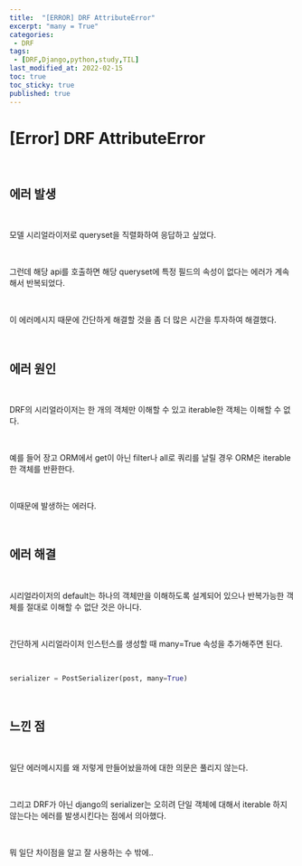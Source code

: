 ```yaml
---
title:  "[ERROR] DRF AttributeError"
excerpt: "many = True"
categories:
 - DRF
tags:
 - [DRF,Django,python,study,TIL]
last_modified_at: 2022-02-15
toc: true
toc_sticky: true
published: true
---
```


# [Error] DRF AttributeError


<br>


## 에러 발생

<br>

모델 시리얼라이저로 queryset을 직렬화하여 응답하고 싶었다.

<br>

그런데 해당 api를 호출하면 해당 queryset에 특정 필드의 속성이 없다는 에러가 계속해서 반복되었다.

<br>

이 에러메시지 때문에 간단하게 해결할 것을 좀 더 많은 시간을 투자하여 해결했다.

<br>

## 에러 원인


<br>


DRF의 시리얼라이저는 한 개의 객체만 이해할 수 있고 iterable한 객체는 이해할 수 없다.

<br>

예를 들어 장고 ORM에서 get이 아닌 filter나 all로 쿼리를 날릴 경우 ORM은 iterable한 객체를 반환한다.

<br>

이때문에 발생하는 에러다.


<br>


## 에러 해결

<br>

시리얼라이저의 default는 하나의 객체만을 이해하도록 설계되어 있으나 반복가능한 객체를 절대로 이해할 수 없단 것은 아니다.

<br>

간단하게 시리얼라이저 인스턴스를 생성할 때 many=True 속성을 추가해주면 된다.

<br>

```python
serializer = PostSerializer(post, many=True)
```

<br>



## 느낀 점

<br>

일단 에러메시지를 왜 저렇게 만들어놨을까에 대한 의문은 풀리지 않는다.

<br>

그리고 DRF가 아닌 django의 serializer는 오히려 단일 객체에 대해서 iterable 하지 않는다는 에러를 발생시킨다는 점에서 의아했다.

<br>

뭐 일단 차이점을 알고 잘 사용하는 수 밖에..

